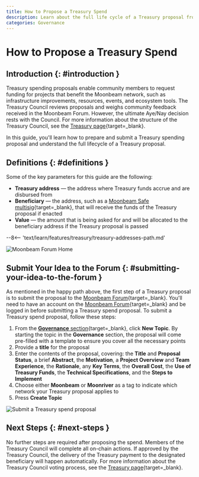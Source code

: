 ```yaml
---
title: How to Propose a Treasury Spend
description: Learn about the full life cycle of a Treasury proposal from the initial proposal on Moonbeam's Community Forum to Council approval of the on-chain spend.
categories: Governance
---
```


# How to Propose a Treasury Spend

## Introduction {: #introduction }

Treasury spending proposals enable community members to request funding for projects that benefit the Moonbeam network, such as infrastructure improvements, resources, events, and ecosystem tools. The Treasury Council reviews proposals and weighs community feedback received in the Moonbeam Forum. However, the ultimate Aye/Nay decision rests with the Council. For more information about the structure of the Treasury Council, see the [Treasury page](/learn/features/treasury/){target=\_blank}.

In this guide, you'll learn how to prepare and submit a Treasury spending proposal and understand the full lifecycle of a Treasury proposal. 

## Definitions {: #definitions }

Some of the key parameters for this guide are the following:

 - **Treasury address** — the address where Treasury funds accrue and are disbursed from
 - **Beneficiary** — the address, such as a [Moonbeam Safe multisig](/tokens/manage/multisig-safe/){target=\_blank}, that will receive the funds of the Treasury proposal if enacted
 - **Value** — the amount that is being asked for and will be allocated to the beneficiary address if the Treasury proposal is passed

--8<-- 'text/learn/features/treasury/treasury-addresses-path.md'

![Moonbeam Forum Home](/images/tokens/governance/treasury-proposals/treasury-proposal-1.webp)

## Submit Your Idea to the Forum {: #submitting-your-idea-to-the-forum }

As mentioned in the happy path above, the first step of a Treasury proposal is to submit the proposal to the [Moonbeam Forum](https://forum.moonbeam.network/c/governance/treasury-proposals/8){target=\_blank}. You'll need to have an account on the [Moonbeam Forum](https://forum.moonbeam.network/){target=\_blank} and be logged in before submitting a Treasury spend proposal. To submit a Treasury spend proposal, follow these steps:

1. From the [**Governance** section](https://forum.moonbeam.network/c/governance/treasury-proposals/8){target=\_blank}, click **New Topic**. By starting the topic in the **Governance** section, the proposal will come pre-filled with a template to ensure you cover all the necessary points 
2. Provide a **title** for the proposal
3. Enter the contents of the proposal, covering: the **Title** and **Proposal Status**, a brief **Abstract**, the **Motivation**, a **Project Overview** and **Team Experience**, the **Rationale**, any **Key Terms**, the **Overall Cost**, the **Use of Treasury Funds**, the **Technical Specifications**, and the **Steps to Implement**
4. Choose either **Moonbeam** or **Moonriver** as a tag to indicate which network your Treasury proposal applies to
5. Press **Create Topic**

![Submit a Treasury spend proposal](/images/tokens/governance/treasury-proposals/treasury-proposal-2.webp)

## Next Steps {: #next-steps }

No further steps are required after proposing the spend. Members of the Treasury Council will complete all on-chain actions. If approved by the Treasury Council, the delivery of the Treasury payment to the designated beneficiary will happen automatically. For more information about the Treasury Council voting process, see the [Treasury page](/learn/features/treasury/#Treasury-council-voting-process){target=\_blank}.